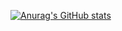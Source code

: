 [![Anurag's GitHub stats](https://github-readme-stats.vercel.app/api?username=hckmtrx&count_private=true&show_icons=true&theme=transparent&hide_border=true&title_color=dbdbdb&icon_color=1ddb2c)](https://github.com/anuraghazra/github-readme-stats)
